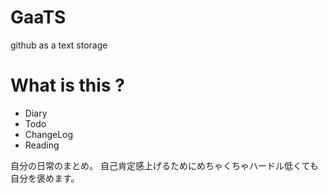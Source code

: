 # GaaTS
github as a text storage

# What is this ?

- Diary
- Todo
- ChangeLog
- Reading

自分の日常のまとめ。
自己肯定感上げるためにめちゃくちゃハードル低くても自分を褒めます。
